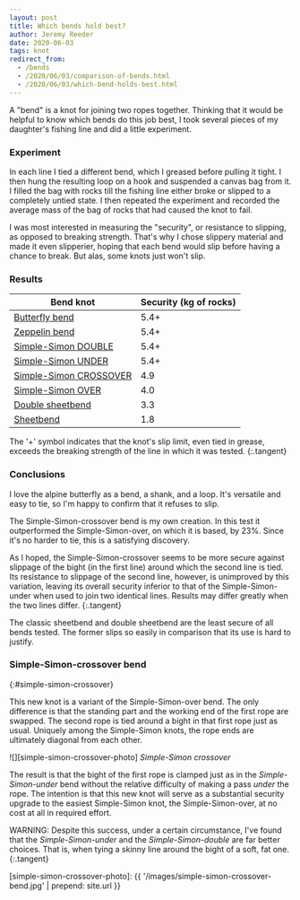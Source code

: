 ```yaml
---
layout: post
title: Which bends hold best?
author: Jeremy Reeder
date: 2020-06-03
tags: knot
redirect_from:
  - /bends
  - /2020/06/03/comparison-of-bends.html
  - /2020/06/03/which-bend-holds-best.html
---
```


A "bend" is a knot for joining two ropes together. Thinking that it would be
helpful to know which bends do this job best, I took several pieces of my
daughter's fishing line and did a little experiment.

### Experiment

In each line I tied a different bend, which I greased before pulling it tight.
I then hung the resulting loop on a hook and suspended a canvas bag from it. I filled
the bag with rocks till the fishing line either broke or slipped to a
completely untied state. I then repeated the experiment and recorded the average mass of the bag of rocks that had caused the knot to fail.

I was most interested in measuring the "security", or resistance to slipping,
as opposed to breaking strength. That's why I chose slippery material and made
it even slipperier, hoping that each bend would slip before having a chance to
break. But alas, some knots just won't slip.


### Results

| Bend knot                                        | Security (kg of rocks) |
|--------------------------------------------------|------------------------|
| [Butterfly bend][butterfly-bend]                 | 5.4+                   |
| [Zeppelin bend][zeppelin-bend]                   | 5.4+                   |
| [Simple-Simon DOUBLE][simple-simon-double]       | 5.4+                   |
| [Simple-Simon UNDER][simple-simon-under]         | 5.4+                   |
| [Simple-Simon CROSSOVER][simple-simon-crossover] | 4.9                    |
| [Simple-Simon OVER][simple-simon-over]           | 4.0                    |
| [Double sheetbend][sheetbend-double]             | 3.3                    |
| [Sheetbend][sheetbend]                           | 1.8                    |

The '+' symbol indicates that the knot's slip limit, even tied in grease,
exceeds the breaking strength of the line in which it was tested.
{:.tangent}


### Conclusions

I love the alpine butterfly as a bend, a shank, and a loop. It's versatile and
easy to tie, so I'm happy to confirm that it refuses to slip.

The Simple-Simon-crossover bend is my own creation. In this test it
outperformed the Simple-Simon-over, on which it is based, by 23%. Since it's no
harder to tie, this is a satisfying discovery.

As I hoped, the Simple-Simon-crossover seems to be more secure against slippage of the bight (in the first line) around which the second line is tied. Its resistance to slippage of the second line, however, is unimproved by this variation, leaving its overall security inferior to that of the Simple-Simon-under when used to join two identical lines. Results may differ greatly when the two lines differ.
{:.tangent}

The classic sheetbend and double sheetbend are the least secure of all bends tested.
The former slips so easily in comparison that its use is hard to justify.


### Simple-Simon-crossover bend
{:#simple-simon-crossover}

This new knot is a variant of the Simple-Simon-over bend. The only difference
is that the standing part and the working end of the first rope are swapped.
The second rope is tied around a bight in that first rope just as usual.
Uniquely among the Simple-Simon knots, the rope ends are ultimately diagonal
from each other.

![][simple-simon-crossover-photo]
*Simple-Simon crossover*

The result is that the bight of the first rope is clamped just as in the
_Simple-Simon-under_ bend without the relative difficulty of making a pass
_under_ the rope. The intention is that this new knot will serve as a
substantial security upgrade to the easiest Simple-Simon knot, the
Simple-Simon-over, at no cost at all in required effort.

WARNING: Despite this success, under a certain circumstance, I've found that the _Simple-Simon-under_ and the _Simple-Simon-double_ are far better choices. That is, when tying a skinny line around the bight of a soft, fat one.
{:.tangent}


[simple-simon-crossover-photo]: {{ '/images/simple-simon-crossover-bend.jpg' | prepend: site.url }}

[butterfly-bend]:         https://www.netknots.com/rope_knots/alpine-butterfly-bend
[sheetbend]:              https://en.wikipedia.org/wiki/Sheet_bend
[sheetbend-double]:       https://en.wikipedia.org/wiki/Sheet_bend#Double_sheet_bend
[simple-simon-crossover]: #simple-simon-crossover
[simple-simon-double]:    https://www.youtube.com/watch?v=rzz74SBDtBA
[simple-simon-over]:      https://korpegard.se/knot/?knot=22
[simple-simon-under]:     https://en.wikipedia.org/wiki/Simple_Simon_under
[zeppelin-bend]:          https://www.netknots.com/rope_knots/zeppelin-bend
